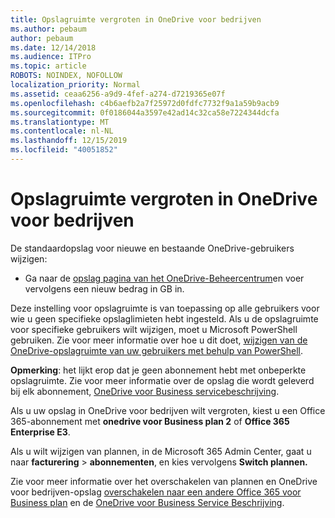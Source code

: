 ```yaml
---
title: Opslagruimte vergroten in OneDrive voor bedrijven
ms.author: pebaum
author: pebaum
ms.date: 12/14/2018
ms.audience: ITPro
ms.topic: article
ROBOTS: NOINDEX, NOFOLLOW
localization_priority: Normal
ms.assetid: ceaa6256-a9d9-4fef-a274-d7219365e07f
ms.openlocfilehash: c4b6aefb2a7f25972d0fdfc7732f9a1a59b9acb9
ms.sourcegitcommit: 0f0186044a3597e42ad14c32ca58e7224344dcfa
ms.translationtype: MT
ms.contentlocale: nl-NL
ms.lasthandoff: 12/15/2019
ms.locfileid: "40051852"
---
```

# <a name="how-to-increase-storage-in-onedrive-for-business"></a>Opslagruimte vergroten in OneDrive voor bedrijven

De standaardopslag voor nieuwe en bestaande OneDrive-gebruikers wijzigen:
  
- Ga naar de [opslag pagina van het OneDrive-Beheercentrum](https://admin.onedrive.com/?v=StorageSettings)en voer vervolgens een nieuw bedrag in GB in.
    
Deze instelling voor opslagruimte is van toepassing op alle gebruikers voor wie u geen specifieke opslaglimieten hebt ingesteld. Als u de opslagruimte voor specifieke gebruikers wilt wijzigen, moet u Microsoft PowerShell gebruiken. Zie voor meer informatie over hoe u dit doet, [wijzigen van de OneDrive-opslagruimte van uw gebruikers met behulp van PowerShell](https://go.microsoft.com/fwlink/?linkid=866402). 
  
 **Opmerking**: het lijkt erop dat je geen abonnement hebt met onbeperkte opslagruimte. Zie voor meer informatie over de opslag die wordt geleverd bij elk abonnement, [OneDrive voor Business servicebeschrijving](https://go.microsoft.com/fwlink/p/?LinkID=826071).
  
Als u uw opslag in OneDrive voor bedrijven wilt vergroten, kiest u een Office 365-abonnement met **onedrive voor Business plan 2** of **Office 365 Enterprise E3**. 
  
Als u wilt wijzigen van plannen, in de Microsoft 365 Admin Center, gaat u naar **facturering** \> **abonnementen**, en kies vervolgens **Switch plannen.**
  
Zie voor meer informatie over het overschakelen van plannen en OneDrive voor bedrijven-opslag [overschakelen naar een andere Office 365 voor Business plan](https://go.microsoft.com/fwlink/?LinkId=2031117) en de [OneDrive voor Business Service Beschrijving](https://go.microsoft.com/fwlink/?LinkId-2031122).
  

